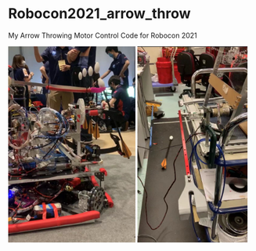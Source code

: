 # Robocon2021_arrow_throw
My Arrow Throwing Motor Control Code for Robocon 2021

<img src="https://github.com/DDQXZcp/Robocon2021_arrow_throw/blob/main/img/throw_arrow_competition.png" height="400">

<img src="https://github.com/DDQXZcp/Robocon2021_arrow_throw/blob/main/img/throw_arrow_prototype.png" height="400">
